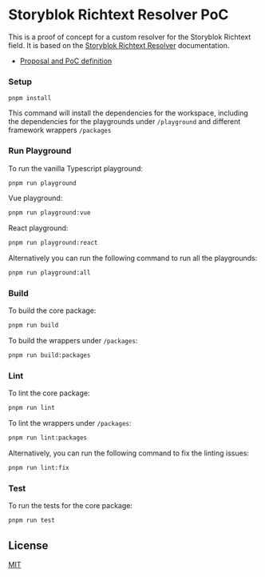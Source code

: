# Storyblok Richtext Resolver PoC

This is a proof of concept for a custom resolver for the Storyblok Richtext field. It is based on the [Storyblok Richtext Resolver](https://www.storyblok.com/docs/guide/rich-text-field) documentation.

- [Proposal and PoC definition](https://www.notion.so/storyblok/RichText-d6334cacdd1946148a3992bcfca851a1?pvs=4)

### Setup

```
pnpm install
```

This command will install the dependencies for the workspace, including the dependencies for the playgrounds under `/playground` and different framework wrappers `/packages`

### Run Playground

To run the vanilla Typescript playground:

```bash
pnpm run playground
```

Vue playground:

```bash
pnpm run playground:vue
```

React playground:

```bash
pnpm run playground:react
```

Alternatively you can run the following command to run all the playgrounds:

```bash
pnpm run playground:all
```

### Build

To build the core package:

```bash
pnpm run build
```

To build the wrappers under `/packages`:

```bash
pnpm run build:packages
```

### Lint

To lint the core package:

```bash
pnpm run lint
```

To lint the wrappers under `/packages`:

```bash
pnpm run lint:packages
```

Alternatively, you can run the following command to fix the linting issues:

```bash
pnpm run lint:fix
```

### Test

To run the tests for the core package:

```bash
pnpm run test
```

## License

[MIT](/LICENSE)
